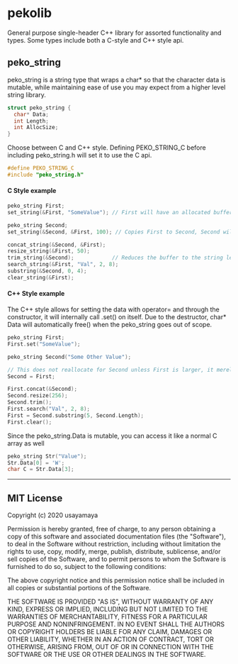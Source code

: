 # pekolib
General purpose single-header C++ library for assorted functionality and types. Some types include both a C-style and C++ style api.

## peko_string
peko_string is a string type that wraps a char* so that the character data is mutable, while maintaining ease of use you may expect from a higher level string library.

```cpp
struct peko_string {
  char* Data;
  int Length;
  int AllocSize;
}
```

Choose between C and C++ style. Defining PEKO_STRING_C before including peko_string.h will set it to use the C api.

```cpp
#define PEKO_STRING_C
#include "peko_string.h"
```

#### C Style example
```cpp
peko_string First;
set_string(&First, "SomeValue"); // First will have an allocated buffer that fits the size of the string automatically

peko_string Second;
set_string(&Second, &First, 100); // Copies First to Second, Second will have 100 character buffer

concat_string(&Second, &First);
resize_string(&First, 50);
trim_string(&Second);            // Reduces the buffer to the string length
search_string(&First, "Val", 2, 8);
substring(&Second, 0, 4);
clear_string(&First);
```

#### C++ Style example
The C++ style allows for setting the data with operator= and through the constructor, it will internally call .set() on itself.
Due to the destructor, char* Data will automatically free() when the peko_string goes out of scope.

```cpp
peko_string First;
First.set("SomeValue");

peko_string Second("Some Other Value");

// This does not reallocate for Second unless First is larger, it merely copies the characters into Second's buffer
Second = First;

First.concat(&Second);
Second.resize(256);
Second.trim();
First.search("Val", 2, 8);
First = Second.substring(5, Second.Length);
First.clear();
```

Since the peko_string.Data is mutable, you can access it like a normal C array as well
```cpp
peko_string Str("Value");
Str.Data[0] = 'W';
char C = Str.Data[3];
```

------

## MIT License

Copyright (c) 2020 usayamaya

Permission is hereby granted, free of charge, to any person obtaining a copy
of this software and associated documentation files (the "Software"), to deal
in the Software without restriction, including without limitation the rights
to use, copy, modify, merge, publish, distribute, sublicense, and/or sell
copies of the Software, and to permit persons to whom the Software is
furnished to do so, subject to the following conditions:

The above copyright notice and this permission notice shall be included in all
copies or substantial portions of the Software.

THE SOFTWARE IS PROVIDED "AS IS", WITHOUT WARRANTY OF ANY KIND, EXPRESS OR
IMPLIED, INCLUDING BUT NOT LIMITED TO THE WARRANTIES OF MERCHANTABILITY,
FITNESS FOR A PARTICULAR PURPOSE AND NONINFRINGEMENT. IN NO EVENT SHALL THE
AUTHORS OR COPYRIGHT HOLDERS BE LIABLE FOR ANY CLAIM, DAMAGES OR OTHER
LIABILITY, WHETHER IN AN ACTION OF CONTRACT, TORT OR OTHERWISE, ARISING FROM,
OUT OF OR IN CONNECTION WITH THE SOFTWARE OR THE USE OR OTHER DEALINGS IN THE
SOFTWARE.
